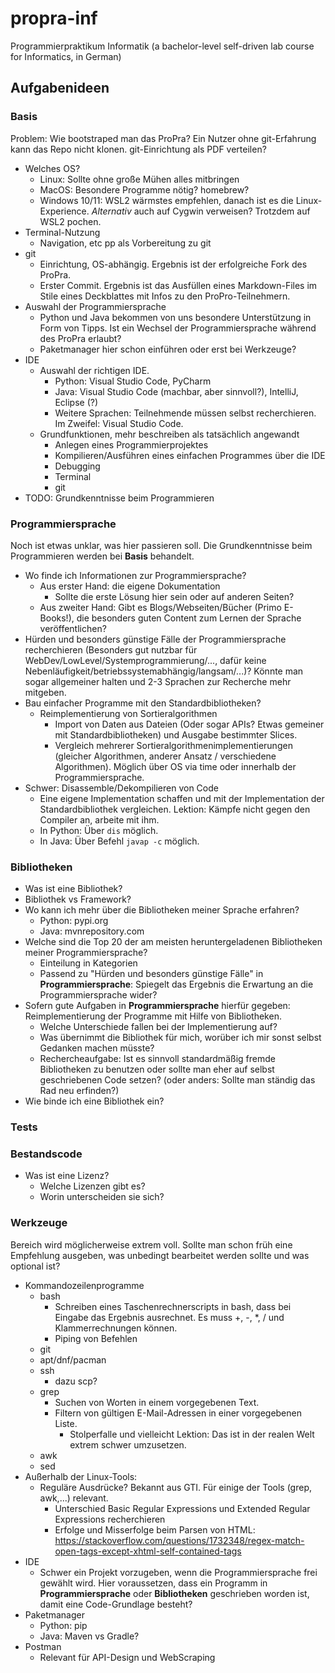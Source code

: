 # propra-inf

Programmierpraktikum Informatik (a bachelor-level self-driven lab course for Informatics, in German)

## Aufgabenideen

### Basis

Problem: Wie bootstraped man das ProPra? Ein Nutzer ohne git-Erfahrung kann das Repo nicht klonen. git-Einrichtung als PDF verteilen?

- Welches OS?
  - Linux: Sollte ohne große Mühen alles mitbringen
  - MacOS: Besondere Programme nötig? homebrew?
  - Windows 10/11: WSL2 wärmstes empfehlen, danach ist es die Linux-Experience. _Alternativ_ auch auf Cygwin verweisen? Trotzdem auf WSL2 pochen.
- Terminal-Nutzung
  - Navigation, etc pp als Vorbereitung zu git
- git
  - Einrichtung, OS-abhängig. Ergebnis ist der erfolgreiche Fork des ProPra.
  - Erster Commit. Ergebnis ist das Ausfüllen eines Markdown-Files im Stile eines Deckblattes mit Infos zu den ProPro-Teilnehmern.
- Auswahl der Programmiersprache
  - Python und Java bekommen von uns besondere Unterstützung in Form von Tipps. Ist ein Wechsel der Programmiersprache während des ProPra erlaubt?
  - Paketmanager hier schon einführen oder erst bei Werkzeuge?
- IDE
  - Auswahl der richtigen IDE.
    - Python: Visual Studio Code, PyCharm
    - Java: Visual Studio Code (machbar, aber sinnvoll?), IntelliJ, Eclipse (?)
    - Weitere Sprachen: Teilnehmende müssen selbst recherchieren. Im Zweifel: Visual Studio Code.
  - Grundfunktionen, mehr beschreiben als tatsächlich angewandt
    - Anlegen eines Programmierprojektes
    - Kompilieren/Ausführen eines einfachen Programmes über die IDE
    - Debugging
    - Terminal
    - git
- TODO: Grundkenntnisse beim Programmieren

### Programmiersprache

Noch ist etwas unklar, was hier passieren soll. Die Grundkenntnisse beim Programmieren werden bei **Basis** behandelt.

- Wo finde ich Informationen zur Programmiersprache?
  - Aus erster Hand: die eigene Dokumentation
    - Sollte die erste Lösung hier sein oder auf anderen Seiten?
  - Aus zweiter Hand: Gibt es Blogs/Webseiten/Bücher (Primo E-Books!), die besonders guten Content zum Lernen der Sprache veröffentlichen?
- Hürden und besonders günstige Fälle der Programmiersprache recherchieren (Besonders gut nutzbar für WebDev/LowLevel/Systemprogrammierung/..., dafür keine Nebenläufigkeit/betriebssystemabhängig/langsam/...)? Könnte man sogar allgemeiner halten und 2-3 Sprachen zur Recherche mehr mitgeben.
- Bau einfacher Programme mit den Standardbibliotheken?
  - Reimplementierung von Sortieralgorithmen
    - Import von Daten aus Dateien (Oder sogar APIs? Etwas gemeiner mit Standardbibliotheken) und Ausgabe bestimmter Slices.
    - Vergleich mehrerer Sortieralgorithmenimplementierungen (gleicher Algorithmen, anderer Ansatz / verschiedene Algorithmen). Möglich über OS via time oder innerhalb der Programmiersprache.
- Schwer: Disassemble/Dekompilieren von Code
  - Eine eigene Implementation schaffen und mit der Implementation der Standardbibliothek vergleichen. Lektion: Kämpfe nicht gegen den Compiler an, arbeite mit ihm.
  - In Python: Über `dis` möglich.
  - In Java: Über Befehl `javap -c` möglich.

### Bibliotheken

- Was ist eine Bibliothek?
- Bibliothek vs Framework?
- Wo kann ich mehr über die Bibliotheken meiner Sprache erfahren?
  - Python: pypi.org
  - Java: mvnrepository.com
- Welche sind die Top 20 der am meisten heruntergeladenen Bibliotheken meiner Programmiersprache?
  - Einteilung in Kategorien
  - Passend zu "Hürden und besonders günstige Fälle" in **Programmiersprache**: Spiegelt das Ergebnis die Erwartung an die Programmiersprache wider?
- Sofern gute Aufgaben in **Programmiersprache** hierfür gegeben: Reimplementierung der Programme mit Hilfe von Bibliotheken.
  - Welche Unterschiede fallen bei der Implementierung auf?
  - Was übernimmt die Bibliothek für mich, worüber ich mir sonst selbst Gedanken machen müsste?
  - Rechercheaufgabe: Ist es sinnvoll standardmäßig fremde Bibliotheken zu benutzen oder sollte man eher auf selbst geschriebenen Code setzen? (oder anders: Sollte man ständig das Rad neu erfinden?)
- Wie binde ich eine Bibliothek ein?

### Tests

### Bestandscode

- Was ist eine Lizenz?
  - Welche Lizenzen gibt es?
  - Worin unterscheiden sie sich?

### Werkzeuge

Bereich wird möglicherweise extrem voll. Sollte man schon früh eine Empfehlung ausgeben, was unbedingt bearbeitet werden sollte und was optional ist?

- Kommandozeilenprogramme
  - bash
    - Schreiben eines Taschenrechnerscripts in bash, dass bei Eingabe das Ergebnis ausrechnet. Es muss +, -, *, / und Klammerrechnungen können.
    - Piping von Befehlen
  - git
  - apt/dnf/pacman
  - ssh
    - dazu scp?
  - grep
    - Suchen von Worten in einem vorgegebenen Text.
    - Filtern von gültigen E-Mail-Adressen in einer vorgegebenen Liste.
      - Stolperfalle und vielleicht Lektion: Das ist in der realen Welt extrem schwer umzusetzen.
  - awk
  - sed
- Außerhalb der Linux-Tools:
  - Reguläre Ausdrücke? Bekannt aus GTI. Für einige der Tools (grep, awk,...) relevant.
    - Unterschied Basic Regular Expressions und Extended Regular Expressions recherchieren
    - Erfolge und Misserfolge beim Parsen von HTML: <https://stackoverflow.com/questions/1732348/regex-match-open-tags-except-xhtml-self-contained-tags>
- IDE
  - Schwer ein Projekt vorzugeben, wenn die Programmiersprache frei gewählt wird. Hier voraussetzen, dass ein Programm in **Programmiersprache** oder **Bibliotheken** geschrieben worden ist, damit eine Code-Grundlage besteht?
- Paketmanager
  - Python: pip
  - Java: Maven vs Gradle?
- Postman
  - Relevant für API-Design und WebScraping
